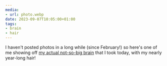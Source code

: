 ```yaml
---
media:
- url: photo.webp
date: 2023-09-07T10:05:00+01:00
tags:
- brain
- hair
---
```


I haven't posted photos in a long while (since February!) so here's one of me showing off [my actual not-so-big brain](https://brain.byjp.me) that I took today, with my nearly year-long hair!
